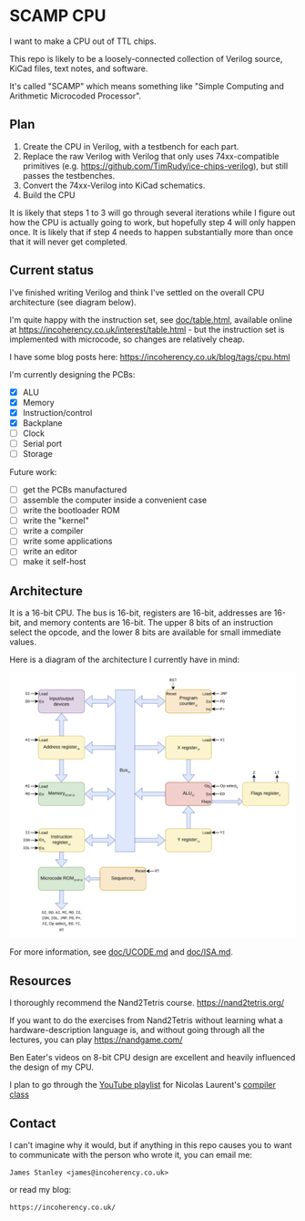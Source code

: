 # SCAMP CPU

I want to make a CPU out of TTL chips.

This repo is likely to be a loosely-connected collection of Verilog source, KiCad files, text notes,
and software.

It's called "SCAMP" which means something like "Simple Computing and Arithmetic Microcoded Processor".

## Plan

1. Create the CPU in Verilog, with a testbench for each part.
2. Replace the raw Verilog with Verilog that only uses 74xx-compatible primitives
   (e.g. https://github.com/TimRudy/ice-chips-verilog), but still passes the testbenches.
3. Convert the 74xx-Verilog into KiCad schematics.
4. Build the CPU

It is likely that steps 1 to 3 will go through several iterations while I figure out how
the CPU is actually going to work, but hopefully step 4 will only happen once. It is likely
that if step 4 needs to happen substantially more than once that it will never get completed.

## Current status

I've finished writing Verilog and think I've settled on the overall CPU architecture (see diagram below).

I'm quite happy with the instruction set, see [doc/table.html](doc/table.html), available online at https://incoherency.co.uk/interest/table.html - but the instruction set is implemented with microcode, so changes are relatively cheap.

I have some blog posts here: https://incoherency.co.uk/blog/tags/cpu.html

I'm currently designing the PCBs:

 - [x] ALU
 - [x] Memory
 - [x] Instruction/control
 - [x] Backplane
 - [ ] Clock
 - [ ] Serial port
 - [ ] Storage

Future work:

 - [ ] get the PCBs manufactured
 - [ ] assemble the computer inside a convenient case
 - [ ] write the bootloader ROM
 - [ ] write the "kernel"
 - [ ] write a compiler
 - [ ] write some applications
 - [ ] write an editor
 - [ ] make it self-host

## Architecture

It is a 16-bit CPU. The bus is 16-bit, registers are 16-bit, addresses are 16-bit, and memory contents are
16-bit. The upper 8 bits of an instruction select the opcode, and the lower 8 bits are available
for small immediate values.

Here is a diagram of the architecture I currently have in mind:

![](doc/architecture.png)

For more information, see [doc/UCODE.md](doc/UCODE.md) and [doc/ISA.md](doc/ISA.md).

## Resources

I thoroughly recommend the Nand2Tetris course. https://nand2tetris.org/

If you want to do the exercises from Nand2Tetris without learning what a hardware-description language
is, and without going through all the lectures, you can play https://nandgame.com/

Ben Eater's videos on 8-bit CPU design are excellent and heavily influenced
the design of my CPU.

I plan to go through the [YouTube playlist](https://www.youtube.com/playlist?list=PLOech0kWpH8-njQpmSNGSiQBPUvl8v3IM) for Nicolas Laurent's [compiler class](https://norswap.com/compilers/)

## Contact

I can't imagine why it would, but if anything in this repo causes you to want to communicate with
the person who wrote it, you can email me:

    James Stanley <james@incoherency.co.uk>

or read my blog:

    https://incoherency.co.uk/
